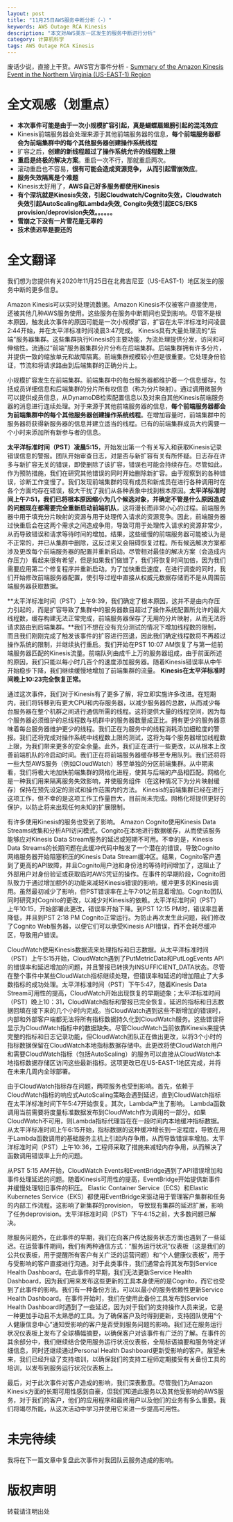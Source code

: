 ```yaml
---
layout: post
title: "11月25日AWS服务中断分析（-）"
keywords: AWS Outage RCA Kinesis
description: "本文对AWS美东一区发生的服务中断进行分析"
category: 计算机科学 
tags: AWS Outage RCA Kinesis
---
```






废话少说，直接上干货。AWS官方事件分析 - [Summary of the Amazon Kinesis Event in the Northern Virginia (US-EAST-1) Region](https://aws.amazon.com/cn/message/11201/?nc1=h_ls)

# 全文观感（划重点）

- **本次事件可能是由于一次小规模扩容引起，真是蝴蝶扇翅膀引起的混沌效应**
- Kinesis前端服务器会处理来源于其他前端服务器的信息，**每个前端服务器都会为前端集群中的每个其他服务器创建操作系统线程**
- 扩容之后，**创建的新线程超过了操作系统允许的线程数上限**
- **重启是终极的解决方案**。重启一次不行，那就重启两次。
- 滚动重启也不容易，**很有可能会造成资源竞争， 从而引起雪崩效应**。
- **服务失效隔离是个难题**
- Kinesis太好用了，**AWS自己好多服务都使用Kinesis**
- **有个深坑就是Kinesis失效，引起Cloudwatch/Cognito失效，Cloudwatch失效引起AutoScaling和Lambda失效, Congito失效引起ECS/EKS provision/deprovision失效。。。。。。**
- **雪崩之下没有一片雪花是无辜的**
- **技术债迟早是要还的**

# 全文翻译

我们想为您提供有关2020年11月25日在北弗吉尼亚（US-EAST-1）地区发生的服务中断的更多信息。

Amazon Kinesis可以实时处理流数据。Amazon Kinesis不仅被客户直接使用，还被其他几种AWS服务使用。这些服务在服务中断期间也受到影响。尽管不是根本原因，触发此次事件的原因可能是一次小规模扩容，扩容在太平洋标准时间凌晨2:44开始，并在太平洋标准时间凌晨3:47完成。 Kinesis具有大量处理流的“后端”服务器集群。这些集群执行Kinesis的主要功能，为流处理提供分发，访问和可伸缩性。流通过“前端”服务器集群分片分布在后端集群。后端集群拥有许多分片，并提供一致的缩放单元和故障隔离。前端集群规模较小但是很重要。它处理身份验证，节流和将请求路由到后端集群的正确分片上。

小规模扩容发生在前端集群。前端集群中的每台服务器都维护着一个信息缓存，包括成员详细信息和后端集群的分片所有权信息（称为分片映射）。通过调用微服务可以提供成员信息，从DynamoDB检索配置信息以及对来自其他Kinesis前端服务器的消息进行连续处理。对于来源于其他前端服务器的信息，**每个前端服务器都会为前端集群中的每个其他服务器创建操作系统线程**。在增加容量时，前端集群中的服务器将获得新服务器的信息并建立适当的线程。已有的前端集群成员大约需要一个小时来添加所有新参与者的信息。

**太平洋标准时间（PST）凌晨5:15**，开始发出第一个有关写入和获取Kinesis记录错误信息的警报。团队开始审查日志，对是否与新扩容有关有所怀疑。日志存在许多与新扩容无关的错误，即使删除了该扩容，错误也可能会持续存在。尽管如此，作为预防措施，我们在研究其他错误的同时开始删除新扩容。由于观察到的各种错误，诊断工作变慢了。我们发现前端集群的现有成员和新成员在进行各种调用时在各个方面均存在错误，极大干扰了我们从各种表象中找到根本原因。**太平洋标准时间上午7:51，**我们已将根本原因缩小为几个候选对象，并确定**不管是什么原因造成的问题现在都需要完全重新启动前端机队**，这将漫长而非常小心的过程。前端服务器中用于填充分片映射的资源与用于处理传入请求的资源竞争。因此，前端服务器过快重启会在这两个需求之间造成争用，导致可用于处理传入请求的资源非常少，从而导致错误和请求等待时间的增加。结果，这些缓慢的前端服务器可能被认为是不正常的，并已从集群中删除，这反过来又会阻碍恢复过程。所有候选解决方案都涉及更改每个前端服务器的配置并重新启动。尽管相对最佳的解决方案（会造成内存压力）看起来很有希望，但是如果我们做错了，我们将恢复时间加倍，因为我们需要应用第二个修复程序并重新启动。为了加快重启速度，在进行调查的同时，我们开始修改前端服务器配置，使引导过程中直接从权威元数据存储而不是从周围前端服务器获取数据。

**太平洋标准时间（PST）上午9:39，我们确定了根本原因，这并不是由内存压力引起的，而是扩容导致了集群中的服务器数目超过了操作系统配置所允许的最大线程数，缓存构建无法正常完成，前端服务器保存了无用的分片映射，从而无法将请求路由到后端集群。**我们不想在没有充分测试的情况下增加线程数的限制，而且我们刚刚完成了触发该事件的扩容进行回退，因此我们确定线程数将不再超过操作系统的限制，并继续执行重启。我们开始在PST 10:07 AM恢复了与第一组前端服务器匹配的Kinesis流量。前端队列由成千上万的服务器组成，由于前面所述的原因，我们只能以每小时几百个的速度添加服务器。随着Kinesis错误率从中午开始稳步下降，我们继续缓慢地增加了前端集群的流量。 **Kinesis在太平洋标准时间晚上10:23完全恢复正常。**

通过这次事件，我们对于Kinesis有了更多了解，将立即实施许多改进。在短期内，我们将转移到有更大CPU和内存服务器，以减少服务器的总数，从而减少每台服务器在整个机群之间进行通信所需的线程。这将提供大量的线程空间，因为每个服务器必须维护的总线程数与机群中的服务器数量成正比。拥有更少的服务器意味着每台服务器维护更少的线程。我们正在为服务中的线程消耗添加细粒度的警报。我们还将完成对操作系统中线程数上限的测试，这将为每个服务器增加线程数上限，为我们带来更多的安全余量。此外，我们正在进行一些更改，以从根本上改善前端机队的冷启动时间。我们正在将前端服务器缓存移至专用队列。我们还将将一些大型AWS服务（例如CloudWatch）移至单独的分区前端集群。从中期来看，我们将极大地加快前端集群的网格化进程，使其与后端的产品相匹配。网格化是一种我们用来隔离服务失效影响，并使服务组件（在这种情况下为分片映射缓存）保持在预先设定的测试和操作范围内的方法。 Kinesis的前端集群已经在进行这项工作，但不幸的是这项工作工作量巨大，目前尚未完成。网格化将提供更好的保护，以防止将来出现任何未知的扩展限制。

有许多使用Kinesis的服务也受到了影响。 Amazon Cognito使用Kinesis Data Streams收集和分析API访问模式。Congito在本地进行数据缓存，从而使该服务能够应对Kinesis Data Stream服务的延迟或短期不可用。不幸的是，Kinesis Data Streams的长期问题在此缓冲代码中触发了一个潜在的错误，导致Cognito网络服务器开始阻塞积压的Kinesis Data Stream缓冲区。结果，Cognito客户遇到了更高的API故障，并且Cognito用户池和身份池的等待时间增加了，这阻止了外部用户对身份验证或获取临时AWS凭证的操作。在事件的早期阶段，Cognito团队致力于通过增加额外的功能来减轻Kinesis错误的影响，缓冲更多的Kinesis调用。虽然最初减少了影响，但PST错误率在上午7:01之前显着增加。Cognito团队同时研究对Cognito的更改，以减少对Kinesis的依赖。太平洋标准时间（PST）上午10:15，开始部署此更改，错误率开始下降。到PST 12:15 PM时，错误率显著降低，并且到PST 2:18 PM Cognito正常运行。为防止再次发生此问题，我们修改了Cognito Web服务器，以便它们可以承受Kinesis API错误，而不会耗尽缓冲区，导致用户错误。

CloudWatch使用Kinesis数据流来处理指标和日志数据。从太平洋标准时间（PST）上午5:15开始，CloudWatch遇到了PutMetricData和PutLogEvents API的错误率和延迟增加的问题，并且警报已转换为INSUFFICIENT_DATA状态。尽管在整个事件中某些CloudWatch指标继续处理，但错误率和延迟的增加阻止了大多数指标的成功处理。太平洋标准时间（PST）下午5:47，随着Kinesis Data Stream可用性的提高，CloudWatch开始出现恢复的早期迹象；太平洋标准时间（PST）晚上10：31，CloudWatch指标和警报已完全恢复。延迟的指标和日志数据回填在接下来的几个小时内完成。当CloudWatch遇到这些不断增加的错误时，内部和外部客户端都无法将所有指标数据持久化到CloudWatch服务。这些错误将显示为CloudWatch指标中的数据缺失。尽管CloudWatch当前依靠Kinesis来提供完整的指标和日志记录功能，但CloudWatch团队正在做出更改，以将3个小时的指标数据保留在CloudWatch本地指标数据存储中。此更改将使CloudWatch用户和需要CloudWatch指标（包括AutoScaling）的服务可以直接从CloudWatch本地指标数据存储区访问这些最新指标。这项更改已在US-EAST-1地区完成，并将在未来几周内全球部署。

由于CloudWatch指标存在问题，两项服务也受到影响。首先，依赖于CloudWatch指标的响应式AutoScaling策略会遇到延迟，直到CloudWatch指标在太平洋标准时间下午5:47开始恢复。其次，Lambda产生了影响。 Lambda函数调用当前需要将度量标准数据发布到CloudWatch作为调用的一部分。如果CloudWatch不可用，则Lambda指标代理旨在在一段时间内本地缓冲指标数据。从太平洋标准时间上午6:15开始，指标数据的这种缓冲增长到一定程度，导致在用于Lambda函数调用的基础服务主机上引起内存争用，从而导致错误率增加。太平洋标准时间（PST）上午10:36，工程师采取了措施来减轻内存争用，从而解决了函数调用错误率上升的问题。

从PST 5:15 AM开始，CloudWatch Events和EventBridge遇到了API错误增加和事件处理延迟的问题。随着Kinesis可用性的提高，EventBridge开始提供新事件并缓慢处理较旧事件的积压。 Elastic Container Service（ECS）和Elastic Kubernetes Service（EKS）都使用EventBridge来驱动用于管理客户集群和任务的内部工作流程。这影响了新集群的provision， 导致现有集群的延迟扩展，影响了任务deprovision。太平洋标准时间（PST）下午4:15之前，大多数问题已解决。

除服务问题外，在此事件的早期，我们在向客户传达服务状态方面也遇到了一些延迟。在运营事件期间，我们有两种通信方式：“服务运行状况”仪表板（这是我们的公共仪表板，用于提醒所有客户有关广泛的运营问题）和“个人健康仪表板”，用于与受影响的客户直接进行沟通。对于此类事件，我们通常会将其发布到Service Health Dashboard。在此事件的早期，我们无法更新Service Health Dashboard，因为我们用来发布这些更新的工具本身使用的是Cognito，而它也受到了此事件的影响。我们有一种备份方法，可以以最小的服务依赖性更新Service Health Dashboard。在事件开始时，我们在使用此备份工具发布到Service Health Dashboard时遇到了一些延迟，因为对于我们的支持操作人员来说，它是一种更加手动且不太熟悉的工具。为了确保客户及时得到更新，支持团队使用“个人健康信息中心”通知受影响的客户是否受到服务问题的影响。我们还在服务运行状况仪表板上发布了全球横幅摘要，以确保客户对该事件有广泛的了解。在事件的其余部分中，我们继续结合使用服务运行状况仪表板，全局标语摘要和服务特定详细信息，同时还继续通过Personal Health Dashboard更新受影响的客户。展望未来，我们已经升级了支持培训，以确保我们的支持工程师定期接受有关备份工具的培训，以发布到服务运行状况仪表板上。

最后，对于此次事件对客户造成的影响，我们深表歉意。尽管我们为Amazon Kinesis方面的长期可用性感到自豪，但我们知道此服务以及其他受影响的AWS服务，对于我们的客户，他们的应用程序和最终用户以及他们的业务有多么重要。我们将竭尽所能，从这次活动中学习并使用它来进一步提高可用性。

# 未完待续

我将在下一篇文章中复盘此次事件对我团队云服务造成的影响。

# 版权声明

转载请注明出处

